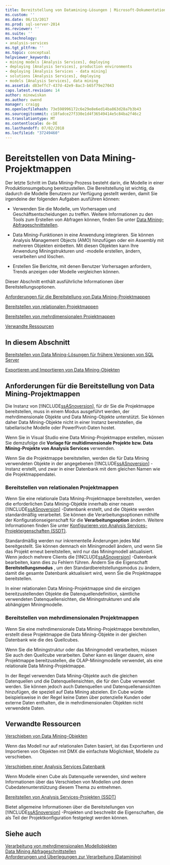 ```yaml
---
title: Bereitstellung von Datamining-Lösungen | Microsoft-Dokumentation
ms.custom: ''
ms.date: 06/13/2017
ms.prod: sql-server-2014
ms.reviewer: ''
ms.suite: ''
ms.technology:
- analysis-services
ms.tgt_pltfrm: ''
ms.topic: conceptual
helpviewer_keywords:
- mining models [Analysis Services], deploying
- deploying [Analysis Services], production environments
- deploying [Analysis Services - data mining]
- solutions [Analysis Services], deploying
- models [Analysis Services], data mining
ms.assetid: d83effc7-437d-42e9-8ac3-b65f79e27043
caps.latest.revision: 14
author: minewiskan
ms.author: owend
manager: craigg
ms.openlocfilehash: 73e598996172c6e29e8e6ed14ba863d28a7b3b43
ms.sourcegitcommit: c18fadce27f330e1d4f36549414e5c84ba2f46c2
ms.translationtype: MT
ms.contentlocale: de-DE
ms.lasthandoff: 07/02/2018
ms.locfileid: "37249460"
---
```

# <a name="deployment-of-data-mining-solutions"></a>Bereitstellen von Data Mining-Projektmappen
  Der letzte Schritt im Data Mining-Prozess besteht darin, die Modelle in einer Produktionsumgebung bereitzustellen. Die Bereitstellung ist wichtig, da dadurch die Modelle Benutzern zur Verfügung gestellt werden, damit Sie irgendeine der folgenden Aufgaben ausführen können:  
  
-   Verwenden Sie die Modelle, um Vorhersagen und Geschäftsentscheidungen zu treffen. Weitere Informationen zu den Tools zum Erstellen von Abfragen können, finden Sie unter [Data Mining-Abfrageschnittstellen](data-mining-query-tools.md).  
  
-   Data Mining-Funktionen in eine Anwendung integrieren. Sie können Analysis Management Objects (AMO) hinzufügen oder ein Assembly mit mehreren Objekten einbetten. Mit diesen Objekten kann Ihre Anwendung Miningstrukturen und -modelle erstellen, ändern, verarbeiten und löschen.  
  
-   Erstellen Sie Berichte, mit denen Benutzer Vorhersagen anfordern, Trends anzeigen oder Modelle vergleichen können.  
  
 Dieser Abschnitt enthält ausführliche Informationen über Bereitstellungsoptionen.  
  
 [Anforderungen für die Bereitstellung von Data Mining-Projektmappen](#bkmk_Reqs)  
  
 [Bereitstellen von relationalen Projektmappen](#bkmk_RelationalSltn)  
  
 [Bereitstellen von mehrdimensionalen Projektmappen](#bkmk_MDSltn)  
  
 [Verwandte Ressourcen](#bkmk_Resources)  
  
## <a name="in-this-section"></a>In diesem Abschnitt  
 [Bereitstellen von Data Mining-Lösungen für frühere Versionen von SQL Server](deploy-a-data-mining-solution-to-previous-versions-of-sql-server.md)  
  
 [Exportieren und Importieren von Data Mining-Objekten](export-and-import-data-mining-objects.md)  
  
##  <a name="bkmk_Reqs"></a> Anforderungen für die Bereitstellung von Data Mining-Projektmappen  
 Die Instanz von [!INCLUDE[ssASnoversion](../../includes/ssasnoversion-md.md)], für dir Sie die Projektmappe bereitstellen, muss in einem Modus ausgeführt werden, der mehrdimensionale Objekte und Data Mining-Objekte unterstützt. Sie können daher Data Mining-Objekte nicht in einer Instanz bereitstellen, die tabellarische Modelle oder PowerPivot-Daten hostet.  
  
 Wenn Sie in Visual Studio eine Data Mining-Projektmappe erstellen, müssen Sie demzufolge die **Vorlage für multidimensionale Projekte bzw. Data Mining-Projekte von Analysis Services** verwenden.  
  
 Wenn Sie die Projektmappe bereitstellen, werden die für Data Mining verwendeten Objekte in der angegebenen [!INCLUDE[ssASnoversion](../../includes/ssasnoversion-md.md)] -Instanz erstellt, und zwar in einer Datenbank mit dem gleichen Namen wie die Projektmappendatei.  
  
###  <a name="bkmk_RelationalSltn"></a> Bereitstellen von relationalen Projektmappen  
 Wenn Sie eine relationale Data Mining-Projektmappe bereitstellen, werden die erforderlichen Data Mining-Objekte innerhalb einer neuen [!INCLUDE[ssASnoversion](../../includes/ssasnoversion-md.md)] -Datenbank erstellt, und die Objekte werden standardmäßig verarbeitet. Sie können die Verarbeitungsoptionen mithilfe der Konfigurationseigenschaft für die **Verarbeitungsoption** ändern. Weitere Informationen finden Sie unter [Konfigurieren von Analysis Services-Projekteigenschaften &#40;SSDT&#41;](../multidimensional-models/configure-analysis-services-project-properties-ssdt.md).  
  
 Standardmäßig werden nur inkrementelle Änderungen jedes Mal bereitgestellt. Sie können demnach ein Miningmodell ändern, und wenn Sie das Projekt erneut bereitstellen, wird nur das Miningmodell aktualisiert. Wenn jedoch mehrere Clients die [!INCLUDE[ssASnoversion](../../includes/ssasnoversion-md.md)] -Datenbank bearbeiten, kann dies zu Fehlern führen. Ändern Sie die Eigenschaft **Bereitstellungsmodus** , um den Standardbereitstellungsmodus zu ändern, damit die gesamte Datenbank aktualisiert wird, wenn Sie die Projektmappe bereitstellen.  
  
 In einer relationalen Data Mining-Projektmappe sind die einzigen bereitzustellenden Objekte die Datenquellendefinition, sämtliche verwendeten Datenquellensichten, die Miningstrukturen und alle abhängigen Miningmodelle.  
  
###  <a name="bkmk_MDSltn"></a> Bereitstellen von mehrdimensionalen Projektmappen  
 Wenn Sie eine mehrdimensionale Data Mining-Projektmappe bereitstellen, erstellt diese Projektmappe die Data Mining-Objekte in der gleichen Datenbank wie die des Quellcubes.  
  
 Wenn Sie die Miningstruktur oder das Miningmodell verarbeiten, müssen Sie auch den Quellcube verarbeiten. Daher kann es länger dauern, eine Projektmappe bereitzustellen, die OLAP-Miningmodelle verwendet, als eine relationale Data Mining-Projektmappe.  
  
 In der Regel verwenden Data Mining-Objekte auch die gleichen Datenquellen und die Datenquellensichten, die für den Cube verwendet werden. Sie können jedoch auch Datenquellen und Datenquellenansichten hinzufügen, die speziell auf Data Mining abzielen. Ein Cube würde beispielsweise in der Regel keine Daten über potenzielle Kunden oder externe Daten enthalten, die in mehrdimensionalen Objekten nicht verwendete Daten.  
  
##  <a name="bkmk_Resources"></a> Verwandte Ressourcen  
 [Verschieben von Data Mining-Objekten](moving-data-mining-objects.md)  
  
 Wenn das Modell nur auf relationalen Daten basiert, ist das Exportieren und Importieren von Objekten mit DMX die einfachste Möglichkeit, Modelle zu verschieben.  
  
 [Verschieben einer Analysis Services Datenbank](../multidimensional-models/move-an-analysis-services-database.md)  
  
 Wenn Modelle einen Cube als Datenquelle verwenden, sind weitere Informationen über das Verschieben von Modellen und deren Cubedatenunterstützung diesem Thema zu entnehmen.  
  
 [Bereitstellen von Analysis Services-Projekten &#40;SSDT&#41;](../multidimensional-models/deploy-analysis-services-projects-ssdt.md)  
  
 Bietet allgemeine Informationen über die Bereitstellungen von [!INCLUDE[ssASnoversion](../../includes/ssasnoversion-md.md)] -Projekten und beschreibt die Eigenschaften, die als Teil der Projektkonfiguration festgelegt werden können.  
  
## <a name="see-also"></a>Siehe auch  
 [Verarbeitung von mehrdimensionalen Modellobjekten](../multidimensional-models/processing-a-multidimensional-model-analysis-services.md)   
 [Data Mining Abfrageschnittstellen](data-mining-query-tools.md)   
 [Anforderungen und Überlegungen zur Verarbeitung &#40;Datamining&#41;](processing-requirements-and-considerations-data-mining.md)  
  
  

